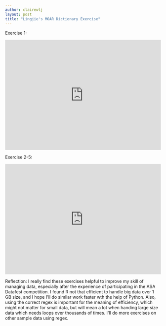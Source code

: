 ```yaml
---
author: clairewlj
layout: post
title: "Lingjie's MOAR Dictionary Exercise"
---
```


Exercise 1:
<iframe src="https://trinket.io/embed/python3/d81c5eaf19" width="100%" height="356" frameborder="0" marginwidth="0" marginheight="0" allowfullscreen></iframe>

Exercise 2-5:
<iframe src="https://trinket.io/embed/python3/178e808bc0" width="100%" height="356" frameborder="0" marginwidth="0" marginheight="0" allowfullscreen></iframe>

Reflection: I really find these exercises helpful to improve my skill of managing data, especially after the experience of participating in the ASA Datafest competition. I found R not that efficient to handle big data over 1 GB size, and I hope I'll do similar work faster wth the help of Python.
    Also, using the correct regex is important for the meaning of efficiency, which might not matter for small data, but will mean a lot when handing large size data which needs loops over thousands of times. I'll do more exercises on other sample data using regex.
